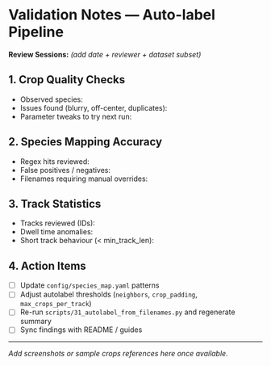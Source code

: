 # Validation Notes — Auto-label Pipeline

**Review Sessions:** _(add date + reviewer + dataset subset)_

## 1. Crop Quality Checks
- Observed species:
- Issues found (blurry, off-center, duplicates):
- Parameter tweaks to try next run:

## 2. Species Mapping Accuracy
- Regex hits reviewed:
- False positives / negatives:
- Filenames requiring manual overrides:

## 3. Track Statistics
- Tracks reviewed (IDs):
- Dwell time anomalies:
- Short track behaviour (< min_track_len):

## 4. Action Items
- [ ] Update `config/species_map.yaml` patterns
- [ ] Adjust autolabel thresholds (`neighbors`, `crop_padding`, `max_crops_per_track`)
- [ ] Re-run `scripts/31_autolabel_from_filenames.py` and regenerate summary
- [ ] Sync findings with README / guides

---
_Add screenshots or sample crops references here once available._
